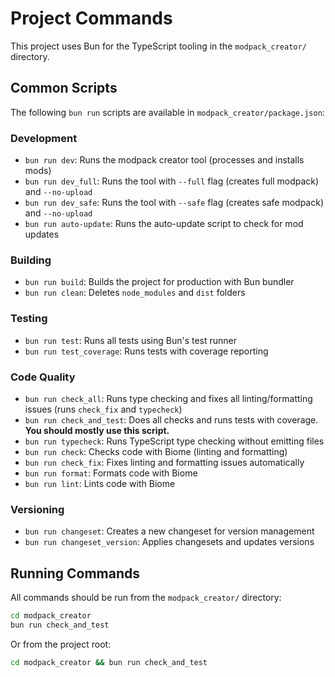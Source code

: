 # Project Commands

This project uses Bun for the TypeScript tooling in the `modpack_creator/` directory.

## Common Scripts

The following `bun run` scripts are available in `modpack_creator/package.json`:

### Development
- `bun run dev`: Runs the modpack creator tool (processes and installs mods)
- `bun run dev_full`: Runs the tool with `--full` flag (creates full modpack) and `--no-upload`
- `bun run dev_safe`: Runs the tool with `--safe` flag (creates safe modpack) and `--no-upload`
- `bun run auto-update`: Runs the auto-update script to check for mod updates

### Building
- `bun run build`: Builds the project for production with Bun bundler
- `bun run clean`: Deletes `node_modules` and `dist` folders

### Testing
- `bun run test`: Runs all tests using Bun's test runner
- `bun run test_coverage`: Runs tests with coverage reporting

### Code Quality
- `bun run check_all`: Runs type checking and fixes all linting/formatting issues (runs `check_fix` and `typecheck`)
- `bun run check_and_test`: Does all checks and runs tests with coverage. **You should mostly use this script.**
- `bun run typecheck`: Runs TypeScript type checking without emitting files
- `bun run check`: Checks code with Biome (linting and formatting)
- `bun run check_fix`: Fixes linting and formatting issues automatically
- `bun run format`: Formats code with Biome
- `bun run lint`: Lints code with Biome

### Versioning
- `bun run changeset`: Creates a new changeset for version management
- `bun run changeset_version`: Applies changesets and updates versions

## Running Commands

All commands should be run from the `modpack_creator/` directory:

```bash
cd modpack_creator
bun run check_and_test
```

Or from the project root:

```bash
cd modpack_creator && bun run check_and_test
```
